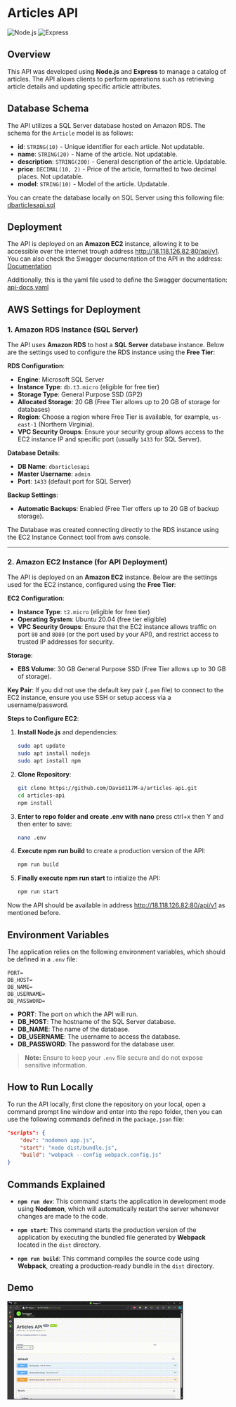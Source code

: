 # Articles API

![Node.js](https://img.icons8.com/color/48/000000/nodejs.png) ![Express](https://img.icons8.com/color/48/000000/express.png)

## Overview

This API was developed using **Node.js** and **Express** to manage a catalog of articles. The API allows clients to perform operations such as retrieving article details and updating specific article attributes.

## Database Schema

The API utilizes a SQL Server database hosted on Amazon RDS. The schema for the `Article` model is as follows:

- **id**: `STRING(10)` - Unique identifier for each article. Not updatable.
- **name**: `STRING(20)` - Name of the article. Not updatable.
- **description**: `STRING(200)` - General description of the article. Updatable.
- **price**: `DECIMAL(10, 2)` - Price of the article, formatted to two decimal places. Not updatable.
- **model**: `STRING(10)` - Model of the article. Updatable.

You can create the database locally on SQL Server using this following file: 
[dbarticlesapi.sql](https://github.com/David117M-a/articles-api/blob/master/dbarticlesapi.sql)

## Deployment

The API is deployed on an **Amazon EC2** instance, allowing it to be accessible over the internet trough address http://18.118.126.82:80/api/v1. You can also check the Swagger documentation of the API in the address: 
[Documentation](http://18.118.126.82:80/api/v1/docs)

Additionally, this is the yaml file used to define the Swagger documentation:
[api-docs.yaml](https://github.com/David117M-a/articles-api/blob/master/api-docs.yaml)

## AWS Settings for Deployment

### 1. Amazon RDS Instance (SQL Server)

The API uses **Amazon RDS** to host a **SQL Server** database instance. Below are the settings used to configure the RDS instance using the **Free Tier**:

**RDS Configuration**:
- **Engine**: Microsoft SQL Server
- **Instance Type**: `db.t3.micro` (eligible for free tier)
- **Storage Type**: General Purpose SSD (GP2)
- **Allocated Storage**: 20 GB (Free Tier allows up to 20 GB of storage for databases)
- **Region**: Choose a region where Free Tier is available, for example, `us-east-1` (Northern Virginia).
- **VPC Security Groups**: Ensure your security group allows access to the EC2 instance IP and specific port (usually `1433` for SQL Server).

**Database Details**:
- **DB Name**: `dbarticlesapi`
- **Master Username**: `admin`
- **Port**: `1433` (default port for SQL Server)

**Backup Settings**:
- **Automatic Backups**: Enabled (Free Tier offers up to 20 GB of backup storage).

The Database was created connecting directly to the RDS instance using the EC2 Instance Connect tool from aws console.

---

### 2. Amazon EC2 Instance (for API Deployment)

The API is deployed on an **Amazon EC2** instance. Below are the settings used for the EC2 instance, configured using the **Free Tier**:

**EC2 Configuration**:
- **Instance Type**: `t2.micro` (eligible for free tier)
- **Operating System**: Ubuntu 20.04 (free tier eligible)
- **VPC Security Groups**: Ensure that the EC2 instance allows traffic on port `80` and `8080` (or the port used by your API), and restrict access to trusted IP addresses for security.

**Storage**:
- **EBS Volume**: 30 GB General Purpose SSD (Free Tier allows up to 30 GB of storage).

**Key Pair**: If you did not use the default key pair (`.pem` file) to connect to the EC2 instance, ensure you use SSH or setup access via a username/password.

**Steps to Configure EC2**:
1. **Install Node.js** and dependencies:
   ```bash
   sudo apt update
   sudo apt install nodejs
   sudo apt install npm
    ```
2. **Clone Repository**:
   ```bash
   git clone https://github.com/David117M-a/articles-api.git
   cd articles-api
   npm install
    ```
3. **Enter to repo folder and create .env with nano** press ctrl+x then Y and then enter to save:
   ```bash
   nano .env
    ```
4. **Execute npm run build** to create a production version of the API:
   ```bash
   npm run build
    ```
5. **Finally execute npm run start** to intialize the API:
   ```bash
   npm run start
    ```
Now the API should be available in address http://18.118.126.82:80/api/v1 as mentioned before.

## Environment Variables

The application relies on the following environment variables, which should be defined in a `.env` file:

```.env
PORT=
DB_HOST=
DB_NAME=
DB_USERNAME=
DB_PASSWORD=
```

- **PORT**: The port on which the API will run.
- **DB_HOST**: The hostname of the SQL Server database.
- **DB_NAME**: The name of the database.
- **DB_USERNAME**: The username to access the database.
- **DB_PASSWORD**: The password for the database user.

> **Note:** Ensure to keep your `.env` file secure and do not expose sensitive information.

## How to Run Locally

To run the API locally, first clone the repository on your local, open a command prompt line window and enter into the repo folder, then you can use the following commands defined in the `package.json` file:

```json
"scripts": {
    "dev": "nodemon app.js",
    "start": "node dist/bundle.js",
    "build": "webpack --config webpack.config.js"
}
```

## Commands Explained

- **`npm run dev`**: This command starts the application in development mode using **Nodemon**, which will automatically restart the server whenever changes are made to the code.

- **`npm start`**: This command starts the production version of the application by executing the bundled file generated by **Webpack** located in the `dist` directory.

- **`npm run build`**: This command compiles the source code using **Webpack**, creating a production-ready bundle in the `dist` directory.

## Demo
![Demo Gif](./demo.gif)
